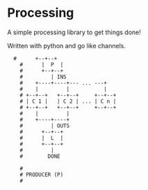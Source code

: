 # Processing

A simple processing library to get things done!

Written with python and go like channels.

```
  #      +--+--+
    #      |  P  |
    #      +--+--+
    #         | INS
    #    +----+----+--- ... ---+
    #    |         |           |
    # +--+--+   +--+--+     +--+--+
    # | C 1 |   | C 2 | ... | C n |
    # +--+--+   +--+--+     +--+--+
    #    |         |
    #    +----+----+
    #         | OUTS
    #      +--+--+
    #      |  L  |
    #      +--+--+
    #         |
    #        DONE

    #
    # PRODUCER (P)
    #
```



